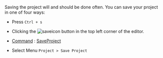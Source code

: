 Saving the project will and should be done often. You can save your project in one of four ways:

- Press `Ctrl + s`

- Clicking the ![saveicon](https://media.githubusercontent.com/media/zeroengineteam/ZeroFiles/master/doc_files/1000.png) button in the top left corner of the editor.

- [ Command](https://github.com/zeroengineteam/ZeroDocs/zero_editor_documentation/zeromanual/editor/editorcommands/commands.markdown) : [ SaveProject](https://github.com/zeroengineteam/ZeroDocs/code_reference/command_reference.markdown#saveproject)

- Select Menu `Project > Save Project`
 

 